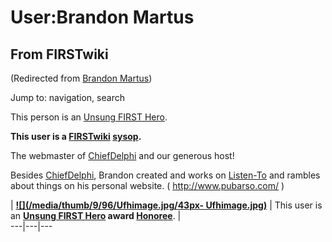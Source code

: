 # User:Brandon Martus

## From FIRSTwiki

(Redirected from [Brandon Martus](/index.php?title=Brandon_Martus&redirect=no "Brandon Martus"))

Jump to: navigation, search

This person is an [Unsung FIRST Hero](Unsung_FIRST_Hero "Unsung
FIRST Hero").

**This user is a [FIRSTwiki](FIRSTwiki "FIRSTwiki") [sysop](FIRSTwiki:Administrators "FIRSTwiki:Administrators").**

The webmaster of [ChiefDelphi](chiefdelphi) and our generous host!

Besides [ChiefDelphi](chiefdelphi), Brandon created and works on [Listen-To](/index.php?title=Listen-To&action=edit "Listen-To") and rambles about things on his personal website. ( <http://www.pubarso.com/> )

| **[![](/media/thumb/9/96/Ufhimage.jpg/43px-
Ufhimage.jpg)](Image:Ufhimage.jpg)** | This user is an **[Unsung FIRST Hero](Unsung_FIRST_Hero "Unsung FIRST Hero") award [Honoree](Category:Unsung_FIRST_Heroes "Category:Unsung FIRST
Heroes")**. |<br>
---|---|---
